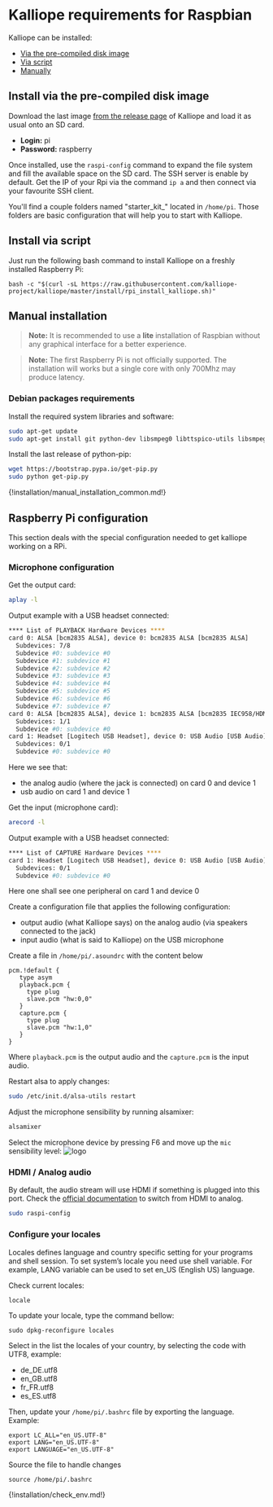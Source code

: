 # Kalliope requirements for Raspbian

Kalliope can be installed:

- [Via the pre-compiled disk image](#install-via-the-pre-compiled-disk-image)
- [Via script](#install-via-script)
- [Manually](#manual-installation)


## Install via the pre-compiled disk image

Download the last image [from the release page](https://github.com/kalliope-project/kalliope/releases) of Kalliope and load it as usual onto an SD card.

- **Login:** pi
- **Password:** raspberry

Once installed, use the `raspi-config` command to expand the file system and fill the available space on the SD card.
The SSH server is enable by default. Get the IP of your Rpi via the command `ip a` and then connect via your favourite SSH client.

You'll find a couple folders named "starter_kit_<language>" located in `/home/pi`. Those folders are basic configuration that will help you to start with Kalliope.


## Install via script

Just run the following bash command to install Kalliope on a freshly installed Raspberry Pi:
```
bash -c "$(curl -sL https://raw.githubusercontent.com/kalliope-project/kalliope/master/install/rpi_install_kalliope.sh)"
```

## Manual installation

> **Note:** It is recommended to use a **lite** installation of Raspbian without any graphical interface for a better experience.

> **Note:** The first Raspberry Pi is not officially supported. The installation will works but a single core with only 700Mhz may produce latency.

### Debian packages requirements

Install the required system libraries and software:

```bash
sudo apt-get update
sudo apt-get install git python-dev libsmpeg0 libttspico-utils libsmpeg0 flac libffi-dev libffi-dev libssl-dev portaudio19-dev build-essential libssl-dev libffi-dev sox libatlas3-base mplayer libyaml-dev libpython2.7-dev libav-tools libjpeg-dev
```

Install the last release of python-pip:
```bash
wget https://bootstrap.pypa.io/get-pip.py
sudo python get-pip.py
```

{!installation/manual_installation_common.md!}

## Raspberry Pi configuration

This section deals with the special configuration needed to get kalliope working on a RPi.

### Microphone configuration

Get the output card:
```bash
aplay -l
```

Output example with a USB headset connected:
```bash
**** List of PLAYBACK Hardware Devices ****
card 0: ALSA [bcm2835 ALSA], device 0: bcm2835 ALSA [bcm2835 ALSA]
  Subdevices: 7/8
  Subdevice #0: subdevice #0
  Subdevice #1: subdevice #1
  Subdevice #2: subdevice #2
  Subdevice #3: subdevice #3
  Subdevice #4: subdevice #4
  Subdevice #5: subdevice #5
  Subdevice #6: subdevice #6
  Subdevice #7: subdevice #7
card 0: ALSA [bcm2835 ALSA], device 1: bcm2835 ALSA [bcm2835 IEC958/HDMI]
  Subdevices: 1/1
  Subdevice #0: subdevice #0
card 1: Headset [Logitech USB Headset], device 0: USB Audio [USB Audio]
  Subdevices: 0/1
  Subdevice #0: subdevice #0
```

Here we see that:

- the analog audio (where the jack is connected) on card 0 and device 1
- usb audio on card 1 and device 1


Get the input (microphone card):
```bash
arecord -l
```

Output example with a USB headset connected:
```bash
**** List of CAPTURE Hardware Devices ****
card 1: Headset [Logitech USB Headset], device 0: USB Audio [USB Audio]
  Subdevices: 0/1
  Subdevice #0: subdevice #0
```

Here one shall see one peripheral on card 1 and device 0

Create a configuration file that applies the following configuration:

- output audio (what Kalliope says) on the analog audio (via speakers connected to the jack)
- input audio (what is said to Kalliope) on the USB microphone

Create a file in `/home/pi/.asoundrc` with the content below
```
pcm.!default {
   type asym
   playback.pcm {
     type plug
     slave.pcm "hw:0,0"
   }
   capture.pcm {
     type plug
     slave.pcm "hw:1,0"
   }
}
```

Where `playback.pcm` is the output audio and the `capture.pcm` is the input audio.

Restart alsa to apply changes:
```bash
sudo /etc/init.d/alsa-utils restart
```

Adjust the microphone sensibility by running alsamixer:
```bash
alsamixer
```

Select the microphone device by pressing F6 and move up the `mic` sensibility level:
![logo](../images/alsamixer_mic_level.png)

### HDMI / Analog audio

By default, the audio stream will use HDMI if something is plugged into this port.
Check the [official documentation](https://www.raspberrypi.org/documentation/configuration/audio-config.md) to switch from HDMI to analog.

```bash
sudo raspi-config
```

### Configure your locales

Locales defines language and country specific setting for your programs and shell session. 
To set system’s locale you need use shell variable. For example, LANG variable can be used to set en_US (English US) language. 

Check current locales:
```
locale
```

To update your locale, type the command bellow:
```
sudo dpkg-reconfigure locales
```

Select in the list the locales of your country, by selecting the code with UTF8, example:

- de_DE.utf8
- en_GB.utf8
- fr_FR.utf8
- es_ES.utf8

Then, update your `/home/pi/.bashrc` file by exporting the language. Example:
```
export LC_ALL="en_US.UTF-8"
export LANG="en_US.UTF-8"
export LANGUAGE="en_US.UTF-8"
```

Source the file to handle changes
```
source /home/pi/.bashrc
```

{!installation/check_env.md!}

